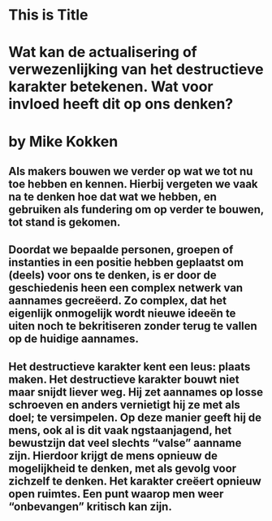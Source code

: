 # This is Title
# Wat kan de actualisering of verwezenlijking van het destructieve karakter betekenen. Wat voor invloed heeft dit op ons denken?
# by Mike Kokken

## Als makers bouwen we verder op wat we tot nu toe hebben en kennen. Hierbij vergeten we vaak na te denken hoe dat wat we hebben, en gebruiken als fundering om op verder te bouwen, tot stand is gekomen. ##

## Doordat we bepaalde personen, groepen of instanties in een positie hebben geplaatst om (deels) voor ons te denken, is er door de geschiedenis heen een complex netwerk van aannames gecreëerd. Zo complex, dat het eigenlijk onmogelijk wordt nieuwe ideeën te uiten noch te bekritiseren zonder terug te vallen op de huidige aannames. ##

## Het destructieve karakter kent een leus: plaats maken. Het destructieve karakter bouwt niet maar snijdt liever weg. Hij zet aannames op losse schroeven en anders vernietigt hij ze met als doel; te versimpelen. Op deze manier geeft hij de mens, ook al is dit vaak ngstaanjagend, het bewustzijn dat veel slechts “valse” aanname zijn. Hierdoor krijgt de mens opnieuw de mogelijkheid te denken, met als gevolg voor zichzelf te denken. Het karakter creëert opnieuw open ruimtes. Een punt waarop men weer “onbevangen” kritisch kan zijn. ##